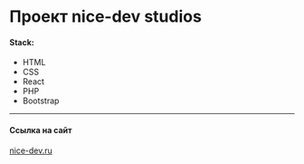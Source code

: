 # Проект nice-dev studios

#### Stack:
- HTML
- CSS
- React
- PHP
- Bootstrap

---

#### Ссылка на сайт
[nice-dev.ru]('https://nice-dev.ru/')